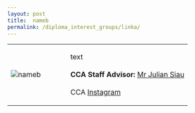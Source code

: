 ```yaml
---
layout: post
title:  nameb
permalink: /diploma_interest_groups/linka/
---
```


<div>
    <table>
        <tr>
            <td style="width:33%"><image src="{{site.baseurl}}/images/CCA_linka.jpg" style="display:block;margin-left:auto;margin-right:auto;" alt="nameb"></image></td>
            <td>
                <p>
                    text<br>
                    <br>
                    <b>CCA Staff Advisor:</b> <a href="mailto:emailadd">Mr Julian Siau</a><br>
                    <br>
                    CCA <a href="instaadd">Instagram</a>
                </p>
            </td>
        </tr>
    </table>
</div>
